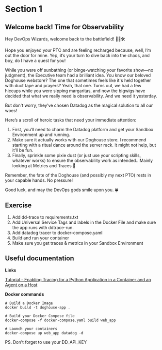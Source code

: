# Section 1

## Welcome back! Time for Observability

Hey DevOps Wizards, welcome back to the battlefield! 🧙‍♂️🛠️

Hope you enjoyed your PTO and are feeling recharged because, well, I’m out the door for mine. Yep, it’s your turn to dive back into the chaos, and boy, do I have a quest for you!

While you were off sunbathing (or binge-watching your favorite show—no judgment), the Executive team had a brilliant idea. You know our beloved Doghouse webstore? The one that sometimes feels like it's held together with duct tape and prayers? Yeah, that one. Turns out, we had a few hiccups while you were sipping margaritas, and now the bigwigs have decided that what we really need is observability. And we need it yesterday.

But don't worry, they’ve chosen Datadog as the magical solution to all our woes! 

Here’s a scroll of heroic tasks that need your immediate attention:

1. First, you'll need to charm the Datadog platform and get your Sandbox Environment up and running. 
2. Make sure it actually works with our Doghouse store. I recommend starting with a ritual dance around the server rack. It might not help, but it’ll be fun.
3. Finally, sprinkle some pixie dust (or just use your scripting skills, whatever works) to ensure the observability work as intended.. Mainly looking at Metrics and Traces 👀

Remember, the fate of the Doghouse (and possibly my next PTO) rests in your capable hands. No pressure!

Good luck, and may the DevOps gods smile upon you. 🍀

## Exercise

1. Add dd-trace to requirements.txt
2. Add Universal Service Tags and labels in the Docker File and make sure the app runs with ddtrace-run. 
3. Add datadog tracer to docker-compose.yaml
4. Build and run your container
5. Make sure you get traces & metrics in your Sandbox Environment

## Useful documentation

**Links**

[Tutorial - Enabling Tracing for a Python Application in a Container and an Agent on a Host](https://docs.datadoghq.com/tracing/guide/tutorial-enable-python-container-agent-host/)

**Docker commands** 
```
# Build a Docker Image
docker build -t doghouse-app .

# Build your Docker Compose file
docker-compose -f docker-compose.yaml build web_app

# Launch your containers
docker-compose up web_app datadog -d
```
PS. Don't forget to use your DD_API_KEY

